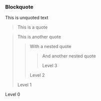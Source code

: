 ### Blockquote

This is unquoted text

> This is a quote

> This is another quote
> > With a nested quote
> > > And another nested quote
> > >
> > > Level 3
> >
> > Level 2
>
> Level 1

Level 0
